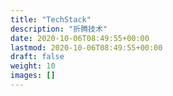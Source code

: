 ```yaml
---
title: "TechStack"
description: "折腾技术"
date: 2020-10-06T08:49:55+00:00
lastmod: 2020-10-06T08:49:55+00:00
draft: false
weight: 10
images: []
---
```

